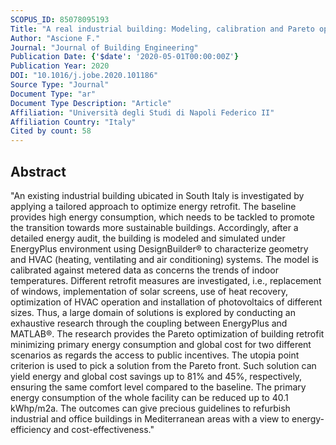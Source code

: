 ```yaml
---
SCOPUS_ID: 85078095193
Title: "A real industrial building: Modeling, calibration and Pareto optimization of energy retrofit"
Author: "Ascione F."
Journal: "Journal of Building Engineering"
Publication Date: {'$date': '2020-05-01T00:00:00Z'}
Publication Year: 2020
DOI: "10.1016/j.jobe.2020.101186"
Source Type: "Journal"
Document Type: "ar"
Document Type Description: "Article"
Affiliation: "Università degli Studi di Napoli Federico II"
Affiliation Country: "Italy"
Cited by count: 58
---
```


## Abstract
"An existing industrial building ubicated in South Italy is investigated by applying a tailored approach to optimize energy retrofit. The baseline provides high energy consumption, which needs to be tackled to promote the transition towards more sustainable buildings. Accordingly, after a detailed energy audit, the building is modeled and simulated under EnergyPlus environment using DesignBuilder® to characterize geometry and HVAC (heating, ventilating and air conditioning) systems. The model is calibrated against metered data as concerns the trends of indoor temperatures. Different retrofit measures are investigated, i.e., replacement of windows, implementation of solar screens, use of heat recovery, optimization of HVAC operation and installation of photovoltaics of different sizes. Thus, a large domain of solutions is explored by conducting an exhaustive research through the coupling between EnergyPlus and MATLAB®. The research provides the Pareto optimization of building retrofit minimizing primary energy consumption and global cost for two different scenarios as regards the access to public incentives. The utopia point criterion is used to pick a solution from the Pareto front. Such solution can yield energy and global cost savings up to 81% and 45%, respectively, ensuring the same comfort level compared to the baseline. The primary energy consumption of the whole facility can be reduced up to 40.1 kWhp/m2a. The outcomes can give precious guidelines to refurbish industrial and office buildings in Mediterranean areas with a view to energy-efficiency and cost-effectiveness."
